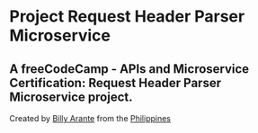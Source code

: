 # Project Request Header Parser Microservice
A freeCodeCamp - APIs and Microservice Certification: Request Header Parser Microservice project.
---
Created by [Billy Arante](#) from the [Philippines](#)
